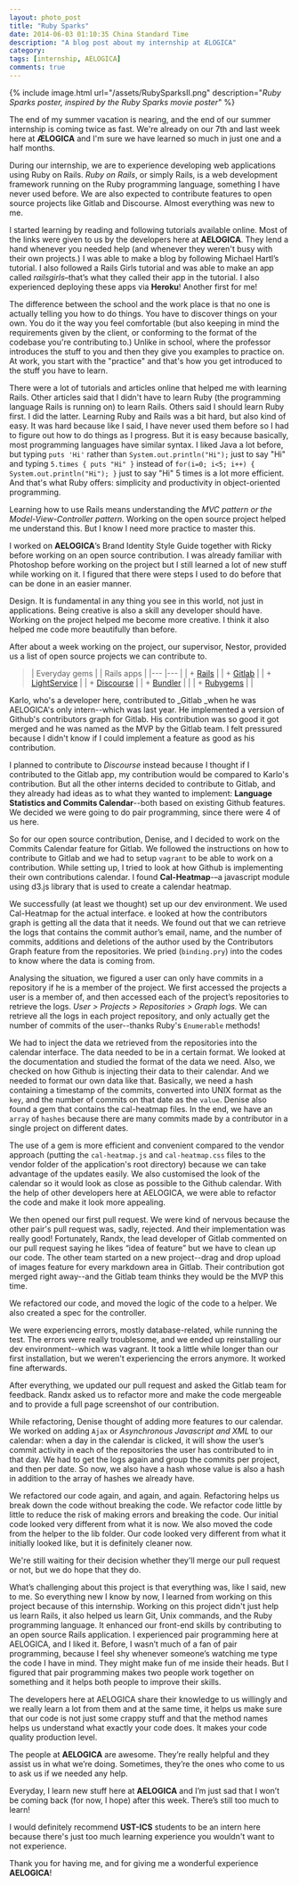 ```yaml
---
layout: photo_post
title: "Ruby Sparks"
date: 2014-06-03 01:10:35 China Standard Time
description: "A blog post about my internship at ÆLOGICA"
category: 
tags: [internship, AELOGICA]
comments: true
---
```

 
<!-- ![Ruby Sparks](/assets/RubySparks.png "Ruby Sparks") -->
{% include image.html url="/assets/RubySparksII.png" description="<em>Ruby Sparks poster, inspired by the Ruby Sparks movie poster</em>" %}

The end of my summer vacation is nearing, and the end of our summer internship is coming twice as fast. We're already on our 7th and last week here at **ÆLOGICA** and I'm sure we have learned so much in just one and a half months. 

During our internship, we are to experience developing web applications using Ruby on Rails. *Ruby on Rails*, or simply Rails, is a web development framework running on the Ruby programming language, something I have never used before. We are also expected to contribute features to open source projects like Gitlab and Discourse. Almost everything was new to me. 

I started learning by reading and following tutorials available online. Most of the links were given to us by the developers here at **AELOGICA**. They lend a hand whenever you needed help (and whenever they weren't busy with their own projects.) I was able to make a blog by following Michael Hartl’s tutorial. I also followed a Rails Girls tutorial and was able to make an app called *railsgirls*–that’s what they called their app in the tutorial. I also experienced deploying these apps via **Heroku**! Another first for me! 

The difference between the school and the work place is that no one is actually telling you how to do things. You have to discover things on your own. You do it the way you feel comfortable (but also keeping in mind the requirements given by the client, or conforming to the format of the codebase you're contributing to.) Unlike in school, where the professor introduces the stuff to you and then they give you examples to practice on. At work, you start with the "practice" and that's how you get introduced to the stuff you have to learn. 

There were a lot of tutorials and articles online that helped me with learning Rails. Other articles said that I didn't have to learn Ruby (the programming language Rails is running on) to learn Rails. Others said I should learn Ruby first. I did the latter. Learning Ruby and Rails was a bit hard, but also kind of easy. It was hard because like I said, I have never used them before so I had to figure out how to do things as I progress. But it is easy because basically, most programming languages have similar syntax. I liked Java a lot before, but typing `puts 'Hi'` rather than `System.out.println("Hi");` just to say "Hi" and typing `5.times { puts "Hi" }` instead of `for(i=0; i<5; i++) { System.out.println("Hi"); }` just to say "Hi" 5 times is a lot more efficient. And that's what Ruby offers: simplicity and productivity in object-oriented programming.

Learning how to use Rails means understanding the *MVC pattern or the Model-View-Controller pattern.* Working on the open source project helped me understand this. But I know I need more practice to master this. 

I worked on **AELOGICA**’s Brand Identity Style Guide together with Ricky before working on an open source contribution. I was already familiar with Photoshop before working on the project but I still learned a lot of new stuff while working on it. I figured that there were steps I used to do before that can be done in an easier manner.

Design. It is fundamental in any thing you see in this world, not just in applications. Being creative is also a skill any developer should have. Working on the project helped me become more creative. I think it also helped me code more beautifully than before. 

After about a week working on the project, our supervisor, Nestor, provided us a list of open source projects we can contribute to. 

>| Everyday gems | | Rails apps |
>|---  |---  |
>| + [Rails](https://github.com/rails/rails)    | | + [Gitlab](https://github.com/gitlabhq/gitlabhq)    |
>| + [LightService](https://github.com/adomokos/light-service)    | | + [Discourse](https://github.com/discourse/discourse)    |
>| + [Bundler](https://github.com/bundler/bundler)    |     |
>| + [Rubygems](https://github.com/rubygems/rubygems)    |     |

Karlo, who's a developer here, contributed to _Gitlab _when he was AELOGICA's only intern--which was last year. He implemented a version of Github's contributors graph for Gitlab. His contribution was so good it got merged and he was named as the MVP by the Gitlab team. I felt pressured because I didn't know if I could implement a feature as good as his contribution.

I planned to contribute to _Discourse_ instead because I thought if I contributed to the Gitlab app, my contribution would be compared to Karlo's contribution. But all the other interns decided to contribute to Gitlab, and they already had ideas as to what they wanted to implement: **Language Statistics **and** Commits Calendar**--both based on existing Github features. We decided we were going to do pair programming, since there were 4 of us here. 

So for our open source contribution, Denise, and I decided to work on the Commits Calendar feature for Gitlab. We followed the instructions on how to contribute to Gitlab and we had to setup `vagrant` to be able to work on a contribution. While setting up, I tried to look at how Github is implementing their own contributions calendar. I found **Cal-Heatmap**-–a javascript module using d3.js library that is used to create a calendar heatmap.

We successfully (at least we thought) set up our dev environment. We used Cal-Heatmap for the actual interface. e looked at how the contributors graph is getting all the data that it needs. We found out that we can retrieve the logs that contains the commit author’s email, name, and the number of commits, additions and deletions of the author used by the Contributors Graph feature from the repositories. We pried (`binding.pry`) into the codes to know where the data is coming from. 

Analysing the situation, we figured a user can only have commits in a repository if he is a member of the project. We first accessed the projects a user is a member of, and then accessed each of the project’s repositories to retrieve the logs. _User &gt; Projects &gt; Repositories &gt; Graph logs._ We can retrieve all the logs in each project repository, and only actually get the number of commits of the user--thanks Ruby's `Enumerable` methods!

We had to inject the data we retrieved from the repositories into the calendar interface. The data needed to be in a certain format. We looked at the documentation and studied the format of the data we need. Also, we checked on how Github is injecting their data to their calendar. And we needed to format our own data like that. Basically, we need a hash containing a timestamp of the commits, converted into UNIX format as the `key`, and the number of commits on that date as the `value`. Denise also found a gem that contains the cal-heatmap files. In the end, we have an `array` of `hashes` because there are many commits made by a contributor in a single project on different dates.

The use of a gem is more efficient and convenient compared to the vendor approach (putting the `cal-heatmap.js` and `cal-heatmap.css` files to the vendor folder of the application's root directory) because we can take advantage of the updates easily. We also customised the look of the calendar so it would look as close as possible to the Github calendar. With the help of other developers here at AELOGICA, we were able to refactor the code and make it look more appealing.

We then opened our first pull request. We were kind of nervous because the other pair's pull request was, sadly, rejected. And their implementation was really good! Fortunately, Randx, the lead developer of Gitlab commented on our pull request saying he likes <q>idea of feature</q> but we have to clean up our code. The other team started on a new project--drag and drop upload of images feature for every markdown area in Gitlab. Their contribution got merged right away--and the Gitlab team thinks they would be the MVP this time.

We refactored our code, and moved the logic of the code to a helper. We also created a spec for the controller.

We were experiencing errors, mostly database-related, while running the test. The errors were really troublesome, and we ended up reinstalling our dev environment--which was vagrant. It took a little while longer than our first installation, but we weren't experiencing the errors anymore. It worked fine afterwards. 

After everything, we updated our pull request and asked the Gitlab team for feedback. Randx asked us to refactor more and make the code mergeable and to provide a full page screenshot of our contribution.

While refactoring, Denise thought of adding more features to our calendar. We worked on adding `Ajax` or _Asynchronous Javascript and XML_  to our calendar: when a day in the calendar is clicked, it will show the user’s commit activity in each of the repositories the user has contributed to in that day. We had to get the logs again and group the commits per project, and then per date. So now, we also have a hash whose value is also a hash in addition to the array of hashes we already have.

We refactored our code again, and again, and again. Refactoring helps us break down the code without breaking the code. We refactor code little by little to reduce the risk of making errors and breaking the code. Our initial code looked very different from what it is now. We also moved the code from the helper to the lib folder. Our code looked very different from what it initially looked like, but it is definitely cleaner now.

We're still waiting for their decision whether they'll merge our pull request or not, but we do hope that they do.

What’s challenging about this project is that everything was, like I said, new to me. So everything new I know by now, I learned from working on this project because of this internship. Working on this project didn't just help us learn Rails, it also helped us learn Git, Unix commands, and the Ruby programming language. It enhanced our front-end skills by contributing to an open source Rails application. I experienced pair programming here at AELOGICA, and I liked it. Before, I wasn’t much of a fan of pair programming, because I feel shy whenever someone’s watching me type the code I have in mind. They might make fun of me inside their heads. But I figured that pair programming makes two people work together on something and it helps both people to improve their skills. 

The developers here at AELOGICA share their knowledge to us willingly and we really learn a lot from them and at the same time, it helps us make sure that our code is not just some crappy stuff and that the method names helps us understand what exactly your code does. It makes your code quality production level. 

The people at **AELOGICA** are awesome. They’re really helpful and they assist us in what we’re doing. Sometimes, they’re the ones who come to us to ask us if we needed any help. 

Everyday, I learn new stuff here at **AELOGICA** and I’m just sad that I won’t be coming back (for now, I hope) after this week. There’s still too much to learn!

I would definitely recommend **UST-ICS** students to be an intern here because there's just too much learning experience you wouldn't want to not experience.

Thank you for having me, and for giving me a wonderful experience **AELOGICA**!
